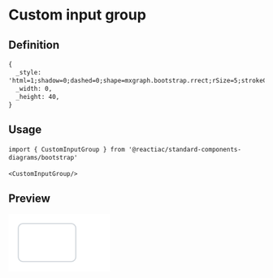 # Custom input group

## Definition

```
{
  _style: 'html=1;shadow=0;dashed=0;shape=mxgraph.bootstrap.rrect;rSize=5;strokeColor=#CED4DA;html=1;whiteSpace=wrap;fillColor=#FFFFFF;fontColor=#7D868C;align=left;spacingLeft=80;spacing=15;fontSize=14;',
  _width: 0,
  _height: 40,
}
```

## Usage

```
import { CustomInputGroup } from '@reactiac/standard-components-diagrams/bootstrap'

<CustomInputGroup/>
```

## Preview

<img src="./custom-input-group.png" width="200"/>
